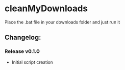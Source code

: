 # cleanMyDownloads

Place the .bat file in your downloads folder and just run it

## Changelog:

### Release v0.1.0

* Initial script creation
